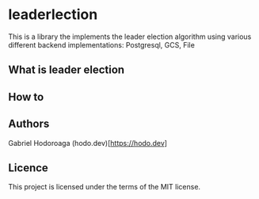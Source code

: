 # leaderlection 

This is a library the implements the leader election algorithm using various different backend implementations: Postgresql, GCS, File


## What is leader election 

## How to


## Authors

Gabriel Hodoroaga (hodo.dev)[https://hodo.dev]

## Licence

This project is licensed under the terms of the MIT license.
